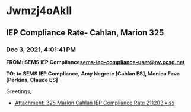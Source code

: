 # Jwmzj4oAklI
## IEP Compliance Rate- Cahlan, Marion 325
### Dec 3, 2021, 4:01:41 PM
**FROM: SEMS IEP Compliance<sems-iep-compliance-user@nv.ccsd.net>**

**TO: to SEMS IEP Compliance, Amy Negrete [Cahlan ES], Monica Fava [Perkins, Claude ES]**


Greetings,  





* [Attachment: 325 Marion Cahlan IEP Compliance Rate 211203.xlsx](Jwmzj4oAklI-attachment-1.xlsx)
